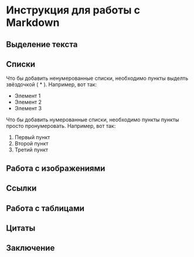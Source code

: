 # Инструкция для работы с Markdown

## Выделение текста

## Списки

Что бы добавить ненумерованные списки, необходимо пункты выделть звёздочкой ( * ).
Например, вот так:

* Элемент 1
* Элемент 2
* Элемент 3

Что бы добавить нумерованные списки, необходимо пункты пункты просто пронумеровать.
Например, вот так:
1. Первый пункт
2. Второй пункт
3. Третий пункт

## Работа с изображениями

## Ссылки

## Работа с таблицами

## Цитаты

## Заключение